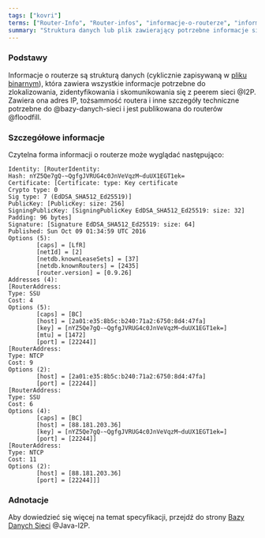 ```yaml
---
tags: ["kovri"]
terms: ["Router-Info", "Router-infos", "informacje-o-routerze", "informacjom-o-routerze", "informacjami-o-routerze", "informacji-o-routerze"]
summary: "Struktura danych lub plik zawierający potrzebne informacje sieciowe na temat peerów I2P."
---
```


### Podstawy

Informacje o routerze są strukturą danych (cyklicznie zapisywaną w [pliku binarnym](https://en.wikipedia.org/wiki/Binary_file)), która zawiera wszystkie informacje potrzebne do zlokalizowania, zidentyfikowania i skomunikowania się z peerem sieci @I2P. Zawiera ona adres IP, tożsammość routera i inne szczegóły techniczne potrzebne do @bazy-danych-sieci i jest publikowana do routerów @floodfill.

### Szczegółowe informacje

Czytelna forma informacji o routerze może wyglądać następująco:

```
Identity: [RouterIdentity:
Hash: nYZ5Qe7gQ-~QgfgJVRUG4c0JnVeVqzM~duUX1EGT1ek=
Certificate: [Certificate: type: Key certificate
Crypto type: 0
Sig type: 7 (EdDSA_SHA512_Ed25519)]
PublicKey: [PublicKey: size: 256]
SigningPublicKey: [SigningPublicKey EdDSA_SHA512_Ed25519: size: 32]
Padding: 96 bytes]
Signature: [Signature EdDSA_SHA512_Ed25519: size: 64]
Published: Sun Oct 09 01:34:59 UTC 2016
Options (5):
        [caps] = [LfR]
        [netId] = [2]
        [netdb.knownLeaseSets] = [37]
        [netdb.knownRouters] = [2435]
        [router.version] = [0.9.26]
Addresses (4):
[RouterAddress:
Type: SSU
Cost: 4
Options (5):
        [caps] = [BC]
        [host] = [2a01:e35:8b5c:b240:71a2:6750:8d4:47fa]
        [key] = [nYZ5Qe7gQ-~QgfgJVRUG4c0JnVeVqzM~duUX1EGT1ek=]
        [mtu] = [1472]
        [port] = [22244]]
[RouterAddress:
Type: NTCP
Cost: 9
Options (2):
        [host] = [2a01:e35:8b5c:b240:71a2:6750:8d4:47fa]
        [port] = [22244]]
[RouterAddress:
Type: SSU
Cost: 6
Options (4):
        [caps] = [BC]
        [host] = [88.181.203.36]
        [key] = [nYZ5Qe7gQ-~QgfgJVRUG4c0JnVeVqzM~duUX1EGT1ek=]
        [port] = [22244]]
[RouterAddress:
Type: NTCP
Cost: 11
Options (2):
        [host] = [88.181.203.36]
        [port] = [22244]]]
```

### Adnotacje

Aby dowiedzieć się więcej na temat specyfikacji, przejdź do strony [Bazy Danych Sieci](https://geti2p.net/en/docs/how/network-database) @Java-I2P.
